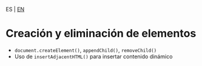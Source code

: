 <!-- MULTILANGUAJE MENU START -->
ES | [EN](https://lckpig.gitbook.io/practical-dev-handbook/typescript/dom-manipulation/creating-removing-elements)
<!-- MULTILANGUAJE MENU END -->

# Creación y eliminación de elementos

- `document.createElement()`, `appendChild()`, `removeChild()`
- Uso de `insertAdjacentHTML()` para insertar contenido dinámico 